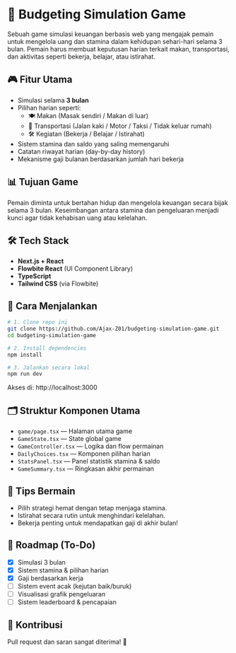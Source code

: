 # 💸 Budgeting Simulation Game

Sebuah game simulasi keuangan berbasis web yang mengajak pemain untuk mengelola uang dan stamina dalam kehidupan sehari-hari selama 3 bulan. Pemain harus membuat keputusan harian terkait makan, transportasi, dan aktivitas seperti bekerja, belajar, atau istirahat.

## 🎮 Fitur Utama

- Simulasi selama **3 bulan**
- Pilihan harian seperti:
  - 🍽️ Makan (Masak sendiri / Makan di luar)
  - 🚶 Transportasi (Jalan kaki / Motor / Taksi / Tidak keluar rumah)
  - 🛠️ Kegiatan (Bekerja / Belajar / Istirahat)
- Sistem stamina dan saldo yang saling memengaruhi
- Catatan riwayat harian (day-by-day history)
- Mekanisme gaji bulanan berdasarkan jumlah hari bekerja

## 📊 Tujuan Game

Pemain diminta untuk bertahan hidup dan mengelola keuangan secara bijak selama 3 bulan. Keseimbangan antara stamina dan pengeluaran menjadi kunci agar tidak kehabisan uang atau kelelahan.

## 🛠️ Tech Stack

- **Next.js + React**
- **Flowbite React** (UI Component Library)
- **TypeScript**
- **Tailwind CSS** (via Flowbite)

## 🚀 Cara Menjalankan

```bash
# 1. Clone repo ini
git clone https://github.com/Ajax-Z01/budgeting-simulation-game.git
cd budgeting-simulation-game

# 2. Install dependencies
npm install

# 3. Jalankan secara lokal
npm run dev
```

Akses di: http://localhost:3000

## 🗂️ Struktur Komponen Utama

- `game/page.tsx` — Halaman utama game
- `GameState.tsx` — State global game
- `GameController.tsx` — Logika dan flow permainan
- `DailyChoices.tsx` — Komponen pilihan harian
- `StatsPanel.tsx` — Panel statistik stamina & saldo
- `GameSummary.tsx` — Ringkasan akhir permainan

## 🧠 Tips Bermain

- Pilih strategi hemat dengan tetap menjaga stamina.
- Istirahat secara rutin untuk menghindari kelelahan.
- Bekerja penting untuk mendapatkan gaji di akhir bulan!

## 📝 Roadmap (To-Do)

- [x] Simulasi 3 bulan
- [x] Sistem stamina & pilihan harian
- [x] Gaji berdasarkan kerja
- [ ] Sistem event acak (kejutan baik/buruk)
- [ ] Visualisasi grafik pengeluaran
- [ ] Sistem leaderboard & pencapaian

## 🤝 Kontribusi

Pull request dan saran sangat diterima! 💬
